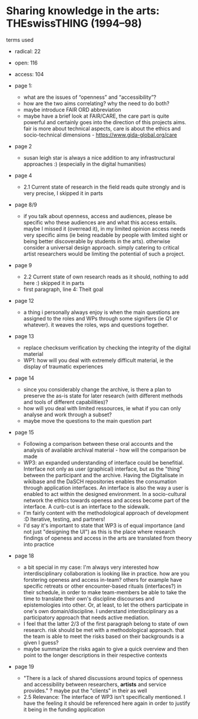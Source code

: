 # Sharing knowledge in the arts: THEswissTHING (1994–98)

terms used
- radical: 22
- open: 116
- access: 104

- page 1:
	- what are the issues of “openness” and “accessibility”?
	- how are the two aims correlating? why the need to do both?
	- maybe introduce FAIR ORD abbreviation
	- maybe have a brief look at FAIR/CARE, the care part is quite powerful and certainly goes into the direction of this projects aims. fair is more about technical aspects, care is about the ethics and socio-technical dimensions - https://www.gida-global.org/care
- page 2
	- susan leigh star is always a nice addition to any infrastructural approaches :) (especially in the digital humanities)
- page 4
	- 2.1 Current state of research in the field reads quite strongly and is very precise, I skipped it in parts
- page 8/9
	- if you talk about openness, access and audiences, please be specific who these audiences are and what this access entails. maybe I missed it (overread it), in my limited opinion access needs very specific aims (ie being readable by people with limited sight or being better discoverable by students in the arts). otherwise consider a universal design approach. simply catering to critical artist researchers would be limiting the potential of such a project.
- page 9
	- 2.2 Current state of own research reads as it should, nothing to add here :) skipped it in parts
	- first paragraph, line 4: Theit goal
- page 12
	- a thing i personally always enjoy is when the main questions are assigned to the roles and WPs through some signifiers (ie Q1 or whatever). it weaves the roles, wps and questions together.
- page 13
	- replace checksum verification by checking the integrity of the digital material
	- WP1: how will you deal with extremely difficult material, ie the display of traumatic experiences
- page 14
	- since you considerably change the archive, is there a plan to preserve the as-is state for later research (with different methods and tools of different capabilities)?
	- how will you deal with limited ressources, ie what if you can only analyse and work through a subset?
	- maybe move the questions to the main question part
- page 15
	- Following a comparison between these oral accounts and the analysis of available archival material - how will the comparison be made
	- WP3: an expanded understanding of interface could be benefitial. Interface not only as user (graphical) interface, but as the "thing" between the participant and the archive. Having the Digitalisate in wikibase and the DaSCH repositories enables the consumation through application interfaces. An interface is also the way a user is enabled to act within the designed environment. In a socio-cultural network the ethics towards openess and access become part of the interface. A curb-cut is an interface to the sidewalk.
	- I'm fairly content with the methodological approach of development :D Iterative, testing, and partners!
	- I'd say it's important to state that WP3 is of equal importance (and not just "designing the UI") as this is the place where research findings of openess and access in the arts are translated from theory into practice
- page 18 
	- a bit special in my case: I'm always very interested how interdisciplinary collaboration is looking like in practice. how are you forstering openess and access in-team? others for example have specific retreats or other encounter-based rituals (interfaces?) in their schedule, in order to make team-members be able to take the time to translate their own's discipline discourses and epistemologies into other. Or, at least, to let the others participate in one's own domain/discipline. I understand interdisciplinary as a participatory approach that needs active mediation.
	- I feel that the latter 2/3 of the first paragraph belong to state of own research. risk should be met with a methodological approach. that the team is able to meet the risks based on their backgrounds is a given I guess?
	- maybe summarize the risks again to give a quick overview and then point to the longer descriptions in their respective contexts
- page 19
	- "There is a lack of shared discussions around topics of openness and accessibility between researchers, **artists** and service provides." ? maybe put the "clients" in their as well
	- 2.5 Relevance: The interface of WP3 isn't specifically mentioned. I have the feeling it should be referenced here again in order to justify it being in the funding application